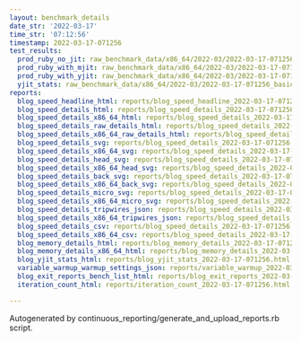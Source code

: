 ```yaml
---
layout: benchmark_details
date_str: '2022-03-17'
time_str: '07:12:56'
timestamp: 2022-03-17-071256
test_results:
  prod_ruby_no_jit: raw_benchmark_data/x86_64/2022-03/2022-03-17-071256_basic_benchmark_prod_ruby_no_jit.json
  prod_ruby_with_mjit: raw_benchmark_data/x86_64/2022-03/2022-03-17-071256_basic_benchmark_prod_ruby_with_mjit.json
  prod_ruby_with_yjit: raw_benchmark_data/x86_64/2022-03/2022-03-17-071256_basic_benchmark_prod_ruby_with_yjit.json
  yjit_stats: raw_benchmark_data/x86_64/2022-03/2022-03-17-071256_basic_benchmark_yjit_stats.json
reports:
  blog_speed_headline_html: reports/blog_speed_headline_2022-03-17-071256.html
  blog_speed_details_html: reports/blog_speed_details_2022-03-17-071256.html
  blog_speed_details_x86_64_html: reports/blog_speed_details_2022-03-17-071256.x86_64.html
  blog_speed_details_raw_details_html: reports/blog_speed_details_2022-03-17-071256.raw_details.html
  blog_speed_details_x86_64_raw_details_html: reports/blog_speed_details_2022-03-17-071256.x86_64.raw_details.html
  blog_speed_details_svg: reports/blog_speed_details_2022-03-17-071256.svg
  blog_speed_details_x86_64_svg: reports/blog_speed_details_2022-03-17-071256.x86_64.svg
  blog_speed_details_head_svg: reports/blog_speed_details_2022-03-17-071256.head.svg
  blog_speed_details_x86_64_head_svg: reports/blog_speed_details_2022-03-17-071256.x86_64.head.svg
  blog_speed_details_back_svg: reports/blog_speed_details_2022-03-17-071256.back.svg
  blog_speed_details_x86_64_back_svg: reports/blog_speed_details_2022-03-17-071256.x86_64.back.svg
  blog_speed_details_micro_svg: reports/blog_speed_details_2022-03-17-071256.micro.svg
  blog_speed_details_x86_64_micro_svg: reports/blog_speed_details_2022-03-17-071256.x86_64.micro.svg
  blog_speed_details_tripwires_json: reports/blog_speed_details_2022-03-17-071256.tripwires.json
  blog_speed_details_x86_64_tripwires_json: reports/blog_speed_details_2022-03-17-071256.x86_64.tripwires.json
  blog_speed_details_csv: reports/blog_speed_details_2022-03-17-071256.csv
  blog_speed_details_x86_64_csv: reports/blog_speed_details_2022-03-17-071256.x86_64.csv
  blog_memory_details_html: reports/blog_memory_details_2022-03-17-071256.html
  blog_memory_details_x86_64_html: reports/blog_memory_details_2022-03-17-071256.x86_64.html
  blog_yjit_stats_html: reports/blog_yjit_stats_2022-03-17-071256.html
  variable_warmup_warmup_settings_json: reports/variable_warmup_2022-03-17-071256.warmup_settings.json
  blog_exit_reports_bench_list_html: reports/blog_exit_reports_2022-03-17-071256.bench_list.html
  iteration_count_html: reports/iteration_count_2022-03-17-071256.html

---
```

Autogenerated by continuous_reporting/generate_and_upload_reports.rb script.
